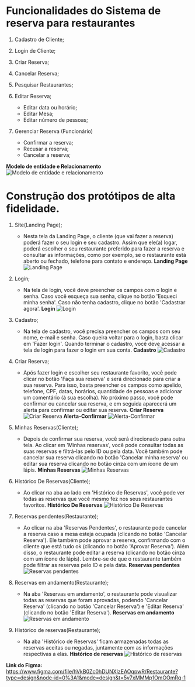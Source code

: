 # Funcionalidades do Sistema de reserva para restaurantes
1. Cadastro de Cliente; 
2. Login de Cliente; 
3. Criar Reserva; 
4. Cancelar Reserva; 
5. Pesquisar Restaurantes; 
6. Editar Reserva; 
	- Editar data ou horário; 
 	- Editar Mesa; 
 	- Editar número de pessoas; 

7. Gerenciar Reserva (Funcionário) 
 	- Confirmar a reserva; 
 	- Recusar a reserva; 
 	- Cancelar a reserva;

**Modelo de entidade e Relacionamento**
![Modelo de entidade e relacionamento](/assets/imgs-projeto/MER-restaurante.png)



# Construção dos protótipos de alta fidelidade.
1. Site(Landing Page); 
	- Nesta tela da Landing Page, o cliente (que vai fazer a reserva) poderá fazer o seu login e seu cadastro. Assim que ele(a) logar, poderá escolher o seu restaurante preferido para fazer a reserva e consultar as informações, como por exemplo, se o restaurante está aberto ou fechado, telefone para contato e endereço.
**Landing Page**
![Landing Page](/assets/imgs-projeto/Site(Landing%20Page).png)

2. Login; 
	- Na tela de login, você deve preencher os campos com o login e senha. Caso você esqueça sua senha, clique no botão 'Esqueci minha senha'. Caso não tenha cadastro, clique no botão 'Cadastrar agora'.
**Login**
![Login](/assets/imgs-projeto/Login.png)
	
3. Cadastro; 
	- Na tela de cadastro, você precisa preencher os campos com seu nome, e-mail e senha. Caso queira voltar para o login, basta clicar em 'Fazer login'. Quando terminar o cadastro, você deve acessar a tela de login para fazer o login em sua conta.
**Cadastro**
![Cadastro](/assets/imgs-projeto/Cadastro.png)

4. Criar Reserva; 
	- Após fazer login e escolher seu restaurante favorito, você pode clicar no botão 'Faça sua reserva' e será direcionado para criar a sua reserva. Para isso, basta preencher os campos como apelido, telefone, CPF, datas, horários, quantidade de pessoas e adicionar um comentário (à sua escolha). No próximo passo, você pode confirmar ou cancelar sua reserva, e em seguida aparecerá um alerta para confirmar ou editar sua reserva.
**Criar Reserva**
![Criar Reserva](/assets/imgs-projeto/Criar-Reserva.png)
**Alerta-Confirmar**
![Alerta-Confirmar](/assets/imgs-projeto/Alerta-Confirmar-Reserva.png)

5. Minhas Reservas(Cliente); 	
	- Depois de confirmar sua reserva, você será direcionado para outra tela. Ao clicar em 'Minhas reservas', você pode consultar todas as suas reservas e filtrá-las pelo ID ou pela data. Você também pode cancelar sua reserva clicando no botão 'Cancelar minha reserva' ou editar sua reserva clicando no botão cinza com um ícone de um lápis.
**Minhas Reservas**
![Minhas Reservas](/assets/imgs-projeto/Minhas-reservas.png)

6. Histórico De Reservas(Cliente);
	- Ao clicar na aba ao lado em 'Histórico de Reservas', você pode ver todas as reservas que você mesmo fez nos seus restaurantes favoritos.
**Histórico De Reservas**
![Histórico De Reservas](/assets/imgs-projeto/Historico-reservas-1.png)

7. Reservas pendentes(Restaurante);
	- Ao clicar na aba 'Reservas Pendentes', o restaurante pode cancelar a reserva caso a mesa esteja ocupada (clicando no botão 'Cancelar Reserva'). Ele também pode aprovar a reserva, confirmando com o cliente que está tudo ok (clicando no botão 'Aprovar Reserva'). Além disso, o restaurante pode editar a reserva (clicando no botão cinza com um ícone de lápis). Lembre-se de que o restaurante também pode filtrar as reservas pelo ID e pela data.
**Reservas pendentes**
![Reservas pendentes](/assets/imgs-projeto/Reservas-pendentes.png)

8. Reservas em andamento(Restaurante);
	- Na aba 'Reservas em andamento', o restaurante pode visualizar todas as reservas que foram aprovadas, podendo 'Cancelar Reserva' (clicando no botão 'Cancelar Reserva') e 'Editar Reserva' (clicando no botão 'Editar Reserva').
**Reservas em andamento**
![Reservas em andamento](/assets/imgs-projeto/Reservas-andamento.png)

8. Histórico de reservas(Restaurante);
	- Na aba 'Histórico de Reservas' ficam armazenadas todas as reservas aceitas ou negadas, juntamente com as informações respectivas a elas.
**Histórico de reservas**
![Histórico de reservas](/assets/imgs-projeto/Historico-reservas-2.png)

**Link do Figma:** https://www.figma.com/file/hVkB0Zc0hDUNXIzEAOqpwR/Restaurante?type=design&node-id=0%3A1&mode=design&t=5v7xMMMp1OmOOmRq-1